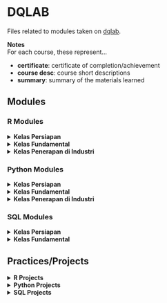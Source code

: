 # DQLAB
Files related to modules taken on [dqlab](https://dqlab.id/).

**Notes** <br>
For each course, these represent...
* **certificate**: certificate of completion/achievement
* **course desc**: course short descriptions
* **summary**: summary of the materials learned


## Modules
### R Modules
<details>
<summary> <b> Kelas Persiapan </b> </summary>
<ul>
  <li>
    [<a href="https://academy.dqlab.id/certificate/pdf/DQLABBGINRSBQSJS" target="_blank" rel="noopener"> certificate </a>]
    [<a href="https://academy.dqlab.id/Certificate_check/result/DQLABBGINRSBQSJS#mycertificate" target="_blank" rel="noopener"> course short descriptions </a>]
    [<a href=""> summary❌ </a>]
    Introduction to Data Science with R
  </li>
  <li>
    [<a href="https://academy.dqlab.id/certificate/pdf/DQLABINTR1AUSVER" target="_blank" rel="noopener"> certificate </a>]
    [<a href="https://academy.dqlab.id/Certificate_check/result/DQLABINTR1AUSVER/NONTRACK#mycertificate" target="_blank" rel="noopener"> course short descriptions </a>]
    [<a href=""> summary❌ </a>]
    R Fundamental for Data Science
  </li>
</ul>
</details>


<details>
<summary> <b> Kelas Fundamental </b> </summary>
<ul>
 <li>
    [<a href="https://academy.dqlab.id/certificate/pdf/DQLABINTS1TMINCQ" target="_blank" rel="noopener"> certificate </a>]
    [<a href="https://academy.dqlab.id/Certificate_check/result/DQLABINTS1TMINCQ#mycertificate" target="_blank" rel="noopener"> course short descriptions </a>]
    [<a href=""> summary❌ </a>]
    Statistics using R for Data Science
  </li>
  <li>
    [<a href="https://academy.dqlab.id/certificate/pdf/DQLABDTWR1TNCNQN" target="_blank" rel="noopener"> certificate </a>]
    [<a href="https://academy.dqlab.id/Certificate_check/result/DQLABDTWR1TNCNQN#mycertificate" target="_blank" rel="noopener"> course short descriptions </a>]
    [<a href=""> summary❌ </a>]
    Data Preparation in Data Science using R
  </li>
  <li>
    [<a href="https://academy.dqlab.id/certificate/pdf/DQLABDTVISEUIEDL" target="_blank" rel="noopener"> certificate </a>]
    [<a href="https://academy.dqlab.id/Certificate_check/result/DQLABDTVISEUIEDL#mycertificate" target="_blank" rel="noopener"> course short descriptions </a>]
    [<a href=""> summary❌ </a>]
    Data Visualization in Data Science using R
  </li>
  <li>
    [<a href="https://academy.dqlab.id/certificate/pdf/DQLABINTR1KMSMRD" target="_blank" rel="noopener"> certificate </a>]
    [<a href="https://academy.dqlab.id/Certificate_check/result/DQLABINTR1KMSMRD#mycertificate" target="_blank" rel="noopener"> course short descriptions </a>]
    [<a href=""> summary❌ </a>]
    Fundamental Data Visualization using R
  </li>
  <li>
    [<a href="https://academy.dqlab.id/certificate/pdf/DQLABAPL4WKNCLV" target="_blank" rel="noopener"> certificate </a>]
    [<a href="https://academy.dqlab.id/Certificate_check/result/DQLABAPL4WKNCLV#mycertificate" target="_blank" rel="noopener"> course short descriptions </a>]
    [<a href=""> summary❌ </a>]
    Advanced Data Visualization with ggplot2 using R
  </li>
  <li>
    [<a href="https://academy.dqlab.id/certificate/pdf/DQLABMMRL1VKGQQB" target="_blank" rel="noopener"> certificate </a>]
    [<a href="https://academy.dqlab.id/Certificate_check/result/DQLABMMRL1VKGQQB#mycertificate" target="_blank" rel="noopener"> course short descriptions </a>]
    [<a href=""> summary❌ </a>]
    Mengenal Model Regresi Linear dengan R
  </li>
  <li>
    [<a href="https://academy.dqlab.id/certificate/pdf/DQLABRFDPPOCRGN" target="_blank" rel="noopener"> certificate </a>]
    [<a href="https://academy.dqlab.id/Certificate_check/result/DQLABRFDPPOCRGN#mycertificate" target="_blank" rel="noopener"> course short descriptions </a>]
    [<a href=""> summary❌ </a>]
    R for Data Professional - Part 1
  </li> 
  <li>
    [<a href="https://academy.dqlab.id/certificate/pdf/DQLABRFDPSQIODP" target="_blank" rel="noopener"> certificate </a>]
    [<a href="https://academy.dqlab.id/Certificate_check/result/DQLABRFDPSQIODP#mycertificate" target="_blank" rel="noopener"> course short descriptions </a>]
    [<a href=""> summary❌ </a>]
    R for Data Professional - Part 2
  </li>  
  <li>
    [<a href="https://academy.dqlab.id/certificate/pdf/DQLABRFDPJGSVPR" target="_blank" rel="noopener"> certificate </a>]
    [<a href="https://academy.dqlab.id/Certificate_check/result/DQLABRFDPJGSVPR#mycertificate" target="_blank" rel="noopener"> course short descriptions </a>]
    [<a href=""> summary❌ </a>]
    R for Data Professional - Part 3
  </li>
  <li>
    [<a href="https://academy.dqlab.id/certificate/pdf/DQLABBDDTRNGIWFV" target="_blank" rel="noopener"> certificate </a>]
    [<a href="https://academy.dqlab.id/Certificate_check/result/DQLABBDDTRNGIWFV#mycertificate" target="_blank" rel="noopener"> course short descriptions </a>]
    [<a href=""> summary❌ </a>]
    Bekerja dengan Data Teks pada R
  </li>
</ul>
</details>

<details>
<summary> <b> Kelas Penerapan di Industri </b> </summary>
<ul>
  <li>
    [<a href="https://academy.dqlab.id/certificate/pdf/DQLABMLFCRFOIDHB" target="_blank" rel="noopener"> certificate </a>]
    [<a href="https://academy.dqlab.id/Certificate_check/result/DQLABMLFCRFOIDHB#mycertificate" target="_blank" rel="noopener"> course short descriptions </a>]
    [<a href=""> summary❌ </a>]
    Data Science in Finance: Credit Risk Analysis
  </li>
  <li>
    [<a href="https://academy.dqlab.id/certificate/pdf/DQLABMLMBAHNIJWO" target="_blank" rel="noopener"> certificate </a>]
    [<a href="https://academy.dqlab.id/Certificate_check/result/DQLABMLMBAHNIJWO#mycertificate" target="_blank" rel="noopener"> course short descriptions </a>]
    [<a href=""> summary❌ </a>]
    Data Science in Retail: Market Basket Analysis
  </li>
  <li>
    [<a href="https://academy.dqlab.id/certificate/pdf/DQLABMLMKTHRGQBF" target="_blank" rel="noopener"> certificate </a>]
    [<a href="https://academy.dqlab.id/Certificate_check/result/DQLABMLMKTHRGQBF#mycertificate" target="_blank" rel="noopener"> course short descriptions </a>]
    [<a href=""> summary❌ </a>]
    Data Science in Marketing: Customer Segmentation
  </li>
  <li>
    [<a href="https://academy.dqlab.id/certificate/pdf/DQLABPCADRRGPTIW" target="_blank" rel="noopener"> certificate </a>]
    [<a href="https://academy.dqlab.id/Certificate_check/result/DQLABPCADRRGPTIW#mycertificate" target="_blank" rel="noopener"> course short descriptions </a>]
    [<a href=""> summary❌ </a>]
    Data Science in Finance: Dimension Reduction
  </li>
  <li>
    [<a href="https://academy.dqlab.id/certificate/pdf/DQLABAPL3GLNRPG" target="_blank" rel="noopener"> certificate </a>]
    [<a href="https://academy.dqlab.id/Certificate_check/result/DQLABAPL3GLNRPG#mycertificate" target="_blank" rel="noopener"> course short descriptions </a>]
    [<a href=""> summary❌ </a>]
    Analisis Data COVID19 di Indonesia
  </li>
  <li>
    [<a href="https://academy.dqlab.id/certificate/pdf/DQLABDSSR1IGTHNP" target="_blank" rel="noopener"> certificate </a>]
    [<a href="https://academy.dqlab.id/Certificate_check/result/DQLABDSSR1IGTHNP#mycertificate" target="_blank" rel="noopener"> course short descriptions </a>]
    [<a href=""> summary❌ </a>]
    A Walk Into Sensory Science
  </li>
  <li>
    [<a href="https://academy.dqlab.id/certificate/pdf/DQLABPEDTRPKGTSD" target="_blank" rel="noopener"> certificate </a>]
    [<a href="https://academy.dqlab.id/Certificate_check/result/DQLABPEDTRPKGTSD#mycertificate" target="_blank" rel="noopener"> course short descriptions </a>]
    [<a href=""> summary❌ </a>]
    Project: Eksplorasi Data Ritel menggunakan R
  </li>
</ul>
</details>


### Python Modules
<details>
<summary> <b> Kelas Persiapan </b> </summary>
<ul>
  <li>
    [<a href="https://academy.dqlab.id/main/package/practice/162?pf=0"> dqlab </a>]
    [<a href="https://academy.dqlab.id/certificate/pdf/DQLABINTP1OJHMGW"> material </a>]
    [<a href="https://nitrataripin.medium.com/introduction-to-data-science-with-python-4cfd6e13bea0"> summary </a>]
    ✔️ Introduction to Data Science with Python
  </li>
  <li>
    [<a href="https://academy.dqlab.id/main/package/practice/45?pf=0"> dqlab </a>]
    [<a href="https://academy.dqlab.id/certificate/pdf/DQLABINTP1NTJUSM"> material </a>]
    [<a href="https://nitrataripin.medium.com/python-fundamental-for-data-science-4ee83450f309"> summary </a>]
    ✔️ Python Fundamental for Data Science
  </li>
</ul>
</details>

<details>
<summary> <b> Kelas Fundamental </b> </summary>
<ul>  
  <li>
    [<a href="https://academy.dqlab.id/main/package/practice/79?pf=0"> dqlab </a>]
    [<a href="https://academy.dqlab.id/certificate/pdf/DQLABDTWP1CFNFPD"> material </a>]
    [<a href="https://nitrataripin.medium.com/data-wrangling-python-569f8540f4cd"> summary </a>]
    ✔️ Data Wrangling Python
  </li>
  <li>
    [<a href="https://academy.dqlab.id/main/package/practice/157?pf=0"> dqlab </a>]
    [<a href="https://academy.dqlab.id/certificate/pdf/DQLABINTP1FOHWVB"> material </a>]
    [<a href=""> summary ❌ </a>]
    Python for Data Professional Beginner - Part 1
  </li>
  <li>
    [<a href="https://academy.dqlab.id/main/package/practice/160?pf=0"> dqlab </a>]
    [<a href="https://academy.dqlab.id/certificate/pdf/DQLABINTP1TTWBQF"> material </a>]
    [<a href=""> summary ❌ </a>]
    Python for Data Professional Beginner - Part 2
  </li>
  <li>
    [<a href="https://academy.dqlab.id/main/package/practice/161?pf=0"> dqlab </a>]
    [<a href="https://academy.dqlab.id/certificate/pdf/DQLABINTP1CGKUNH"> material </a>]
    [<a href=""> summary❌ </a>]
    Python for Data Professional Beginner - Part 3
  </li>
  <li>
    [<a href="https://academy.dqlab.id/main/package/practice/163?pf=0"> dqlab </a>]
    [<a href="https://academy.dqlab.id/certificate/pdf/DQLABINTP1VFQLVO"> material </a>]
    [<a href=""> summary❌ </a>]
    Exploratory Data Analysis with Python for Beginner
  </li>
  <li>
    [<a href="https://academy.dqlab.id/main/package/practice/164?pf=0"> dqlab </a>]
    [<a href="https://academy.dqlab.id/certificate/pdf/DQLABDTWP1JSMAFH"> certificate </a>]
    [<a href=""> summary❌ </a>]
    Data Visualization with Python Matplotlib for Beginner - Part 1
  </li>
  <li>
    [<a href="https://academy.dqlab.id/main/package/practice/165?pf=0"> dqlab </a>]
    [<a href="https://academy.dqlab.id/certificate/pdf/DQLABINTP1KNBEQH"> certificate </a>]
    [<a href=""> summary❌ </a>]
    Data Visualization with Python Matplotlib for Beginner - Part 2
  </li>
  <li>
    [<a href="https://academy.dqlab.id/main/package/practice/166?pf=0"> dqlab </a>]
    [<a href="https://academy.dqlab.id/certificate/pdf/DQLABDVIZ2ETFQUB"> certificate </a>]
    [<a href=""> summary❌ </a>]
    Data Quality with Python for Beginner
  </li>
  <li>
    [<a href="https://academy.dqlab.id/main/package/practice/169?pf=0"> dqlab </a>]
    [<a href="https://academy.dqlab.id/certificate/pdf/DQLABDVIZ2GEMAER"> certificate </a>]
    [<a href=""> summary❌ </a>]
    Machine Learning With Python for Beginner
  </li>
  <li>
    [<a href="https://academy.dqlab.id/main/package/practice/177?pf=0"> dqlab </a>]
    [<a href="https://academy.dqlab.id/certificate/pdf/DQLABINTP1AMNSKC"> certificate </a>]
    [<a href=""> summary❌ </a>]
    Fundamental Data Visualization with Python
  </li>
  <li>
    [<a href="https://academy.dqlab.id/main/package/practice/178?pf=0"> dqlab </a>]
    [<a href=""> certificate </a>]
    [<a href=""> summary❌ </a>]
    Data Manipulation with Pandas - Part 1
  </li>
  <li>
    [<a href="https://academy.dqlab.id/main/package/practice/252?pf=0"> dqlab </a>]
    [<a href=""> certificate </a>]
    [<a href=""> summary❌ </a>]
    Data Manipulation with Pandas - Part 2
  </li>
  <li>
    [<a href="https://academy.dqlab.id/main/package/practice/288?pf=0"> dqlab </a>]
    [<a href=""> certificate </a>]
    [<a href=""> summary❌ </a>]
    Statistic using Python for Data Science - Part 1
  </li>
  <li>
    [<a href="https://academy.dqlab.id/main/package/practice/290?pf=0"> dqlab </a>]
    [<a href=""> certificate </a>]
    [<a href=""> summary❌ </a>]
    Statistic using Python for Data Science - Part 2
  </li>
  <li>
    [<a href="https://academy.dqlab.id/main/package/practice/295?pf=0"> dqlab </a>]
    [<a href=""> certificate </a>]
    [<a href=""> summary❌ </a>]
    Data Visualization using Plotnine
  </li>
</ul>
</details>

<details>
<summary> <b> Kelas Penerapan di Industri </b> </summary>
<ul>
  <li>
    [<a href="https://academy.dqlab.id/main/package/practice/179?pf=0"> dqlab </a>]
    [<a href=""> certificate </a>]
    [<a href=""> summary❌ </a>]
    Basic Feature Discovering for Machine Learning
  </li>
  <li>
    [<a href="https://academy.dqlab.id/main/package/practice/247?pf=0"> dqlab </a>]
    [<a href=""> certificate </a>]
    [<a href=""> summary❌ </a>]
    Data Science in Telco: Data Cleansing
  </li><li>
    [<a href="https://academy.dqlab.id/main/package/practice/249?pf=0"> dqlab </a>]
    [<a href=""> certificate </a>]
    [<a href=""> summary❌ </a>]
    Customer Churn Prediction using Machine Learning
  </li><li>
    [<a href="https://academy.dqlab.id/main/package/practice/260?pf=0"> dqlab </a>]
    [[<a href=""> certificate </a>]
    [<a href=""> summary❌ </a>]
    Data Science Project: Analisis Data COVID19 di Dunia & ASEAN
  </li><li>
    [<a href="https://academy.dqlab.id/main/package/practice/284?pf=0"> dqlab </a>]
    [<a href=""> certificate </a>]
    [<a href=""> summary❌ </a>]
    Data Analyst Project: Business Decision Research
  </li><li>
    [<a href="https://academy.dqlab.id/main/package/practice/287?pf=0"> dqlab </a>]
    [<a href=""> certificate </a>]
    [<a href=""> summary❌ </a>]
    Eksplorasi dan Analisis Data COVID-19 Indonesia using Python
  </li><li>
    [<a href="https://academy.dqlab.id/main/package/practice/293?pf=0"> dqlab </a>]
    [<a href=""> certificate </a>]
    [<a href=""> summary❌ </a>]
    Data Science in Marketing : Customer Segmentation with Python - Part 1
  </li><li>
    [<a href="https://academy.dqlab.id/main/package/practice/294?pf=0"> dqlab </a>]
    [<a href=""> certificate </a>]
    [<a href=""> summary❌ </a>]
    Data Science in Marketing : Customer Segmentation with Python - Part 2
  </li>
</ul>
</details>

### SQL Modules
<details>
<summary> <b> Kelas Persiapan </b> </summary>
<ul>
  <li>
    [<a href="https://academy.dqlab.id/main/package/practice/91?pf=0"> dqlab </a>]
    [<a href=""> certificate </a>]
    [<a href=""> summary❌ </a>]
    Fundamental SQL with SELECT Statement
  </li>
</ul>
</details>

<details>
<summary> <b> Kelas Fundamental </b> </summary>
<ul>
  <li>
    [<a href="https://academy.dqlab.id/main/package/practice/213?pf=0"> dqlab </a>]
    [<a href=""> certificate </a>]
    [<a href=""> summary❌ </a>]
    Fundamental SQL Using SELECT Statement
  </li>
  <li>
    [<a href="https://academy.dqlab.id/main/package/practice/171?pf=0"> dqlab </a>]
    [<a href=""> certificate </a>]
    [<a href=""> summary❌ </a>]
    Fundamental SQL Using FUNCTION and GROUP BY
  </li>
  <li>
    [<a href="https://academy.dqlab.id/main/package/practice/244?pf=0"> dqlab </a>]
    [<a href=""> certificate </a>]
    [<a href=""> summary❌ </a>]
    Fundamental SQL Using INNER JOIN and UNION
  </li>
  <li>
    [<a href="https://academy.dqlab.id/main/package/practice/291?pf=0"> dqlab </a>]
    [<a href=""> certificate </a>]
    [<a href=""> summary❌ </a>]
    Fundamental SQL Group By and Having
  </li>
</ul>
</details>


## Practices/Projects
<details>
<summary> <b> R Projects </b> </summary>
<ul>
  <li>
    [<a href=""> dqlab </a>]
    [<a href=""> certificate </a>]
    [<a href=""> summary❌ </a>]
    (Course)
  </li>
  <li>
    [<a href=""> dqlab </a>]
    [<a href=""> certificate </a>]
    [<a href=""> summary❌ </a>]
    (Course)
  </li>
  <li>
    [<a href=""> dqlab </a>]
    [<a href=""> certificate </a>]
    [<a href=""> summary❌ </a>]
    (Course)
  </li>
  <li>
    [<a href=""> dqlab </a>]
    [<a href=""> certificate </a>]
    [<a href=""> summary❌ </a>]
    (Course)
  </li>
  <li>
    [<a href=""> dqlab </a>]
    [<a href=""> certificate </a>]
    [<a href=""> summary❌ </a>]
    (Course)
  </li>
</ul>
</details>

<details>
<summary> <b> Python Projects </b> </summary>
<ul>
  <li>
    [<a href=""> dqlab </a>]
    [<a href=""> certificate </a>]
    [<a href=""> summary❌ </a>]
    (Course)
  </li>
  <li>
    [<a href=""> dqlab </a>]
    [<a href=""> certificate </a>]
    [<a href=""> summary❌ </a>]
    (Course)
  </li>
  <li>
    [<a href=""> dqlab </a>]
    [<a href=""> certificate </a>]
    [<a href=""> summary❌ </a>]
    (Course)
  </li>
  <li>
    [<a href=""> dqlab </a>]
    [<a href=""> certificate </a>]
    [<a href=""> summary❌ </a>]
    (Course)
  </li>
  <li>
    [<a href=""> dqlab </a>]
    [<a href=""> certificate </a>]
    [<a href=""> summary❌ </a>]
    (Course)
  </li>  
</ul>
</details>

<details>
<summary> <b> SQL Projects </b> </summary>
<ul>
  <li>
    [<a href=""> dqlab </a>]
    [<a href=""> certificate </a>]
    [<a href=""> summary❌ </a>]
    (Course)
  </li>
  <li>
    [<a href=""> dqlab </a>]
    [<a href=""> certificate </a>]
    [<a href=""> summary❌ </a>]
    (Course)
  </li>
  <li>
    [<a href=""> dqlab </a>]
    [<a href=""> certificate </a>]
    [<a href=""> summary❌ </a>]
    (Course)
  </li>
  <li>
    [<a href=""> dqlab </a>]
    [<a href=""> certificate </a>]
    [<a href=""> summary❌ </a>]
    (Course)
  </li>
  <li>
    [<a href=""> dqlab </a>]
    [<a href=""> certificate </a>]
    [<a href=""> summary❌ </a>]
    (Course)
  </li>
</ul>
</details>
